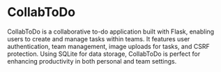 # CollabToDo
CollabToDo is a collaborative to-do application built with Flask, enabling users to create and manage tasks within teams. It features user authentication, team management, image uploads for tasks, and CSRF protection. Using SQLite for data storage, CollabToDo is perfect for enhancing productivity in both personal and team settings.
